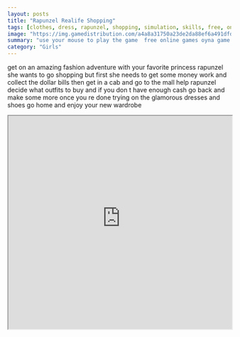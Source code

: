 ```yaml
---
layout: posts
title: "Rapunzel Realife Shopping"
tags: [clothes, dress, rapunzel, shopping, simulation, skills, free, online, games, oyna, game, free, games, play, play, games]
image: "https://img.gamedistribution.com/a4a8a31750a23de2da88ef6a491dfd5c.jpg"
summary: "use your mouse to play the game  free online games oyna game free games play play games"
category: "Girls"
---
```


get on an amazing fashion adventure with your favorite princess rapunzel she wants to go shopping but first she needs to get some money work and collect the dollar bills then get in a cab and go to the mall help rapunzel decide what outfits to buy and if you don t have enough cash go back and make some more once you re done trying on the glamorous dresses and shoes go home and enjoy your new wardrobe

<iframe width="100%" height="480px;" src="https://flash.gamedistribution.com?game=a4a8a31750a23de2da88ef6a491dfd5c"></iframe>